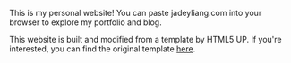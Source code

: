 This is my personal website! You can paste jadeyliang.com into your browser to explore my portfolio and blog.

This website is built and modified from a template by HTML5 UP. If you're interested, you can find the original template [here](https://html5up.net/read-only). 

